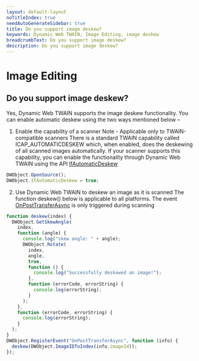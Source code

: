 ```yaml
---
layout: default-layout
noTitleIndex: true
needAutoGenerateSidebar: true
title: Do you support image deskew?
keywords: Dynamic Web TWAIN, Image Editing, image deskew
breadcrumbText: Do you support image deskew?
description: Do you support image deskew?
---
```


# Image Editing

## Do you support image deskew?

Yes, Dynamic Web TWAIN supports the image deskew functionality. You can enable automatic deskew using the two ways mentioned below –

1. Enable the capability of a scanner
   Note - Applicable only to TWAIN-compatible scanners
   There is a standard TWAIN capability called ICAP_AUTOMATICDESKEW which, when enabled, does the deskewing of all scanned images automatically. If your scanner supports this capability, you can enable the functionality through Dynamic Web TWAIN using the API <a href="https://www.dynamsoft.com/web-twain/docs/info/api/WebTwain_Acquire.html?ver=latest#ifautomaticdeskew" target="_blank">IfAutomaticDeskew</a>

```javascript
DWObject.OpenSource();
DWObject.IfAutomaticDeskew = true;
```

2. Use Dynamic Web TWAIN to deskew an image as it is scanned
   The function deskew() below is applicable to all platforms. The event <a href="https://www.dynamsoft.com/web-twain/docs/info/api/WebTwain_Acquire.html?ver=latest#onposttransferasync" target="_blank">OnPostTransferAsync</a> is only triggered during scanning

```javascript
function deskew(index) {
  DWObject.GetSkewAngle(
    index,
    function (angle) {
      console.log("skew angle: " + angle);
      DWObject.Rotate(
        index,
        angle,
        true,
        function () {
          console.log("Successfully deskewed an image!");
        },
        function (errorCode, errorString) {
          console.log(errorString);
        }
      );
    },
    function (errorCode, errorString) {
      console.log(errorString);
    }
  );
}
DWObject.RegisterEvent("OnPostTransferAsync", function (info) {
  deskew(DWObject.ImageIDToIndex(info.imageId));
});
```
